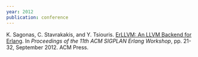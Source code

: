 ```yaml
---
year: 2012
publication: conference
---
```

K. Sagonas, C. Stavrakakis, and Y. Tsiouris.
[ErLLVM: An LLVM Backend for Erlang](http://dx.doi.org/10.1145/2364489.2364494).
In _Proceedings of the 11th ACM SIGPLAN Erlang Workshop_,
    pp. 21-32, September 2012. ACM Press.
